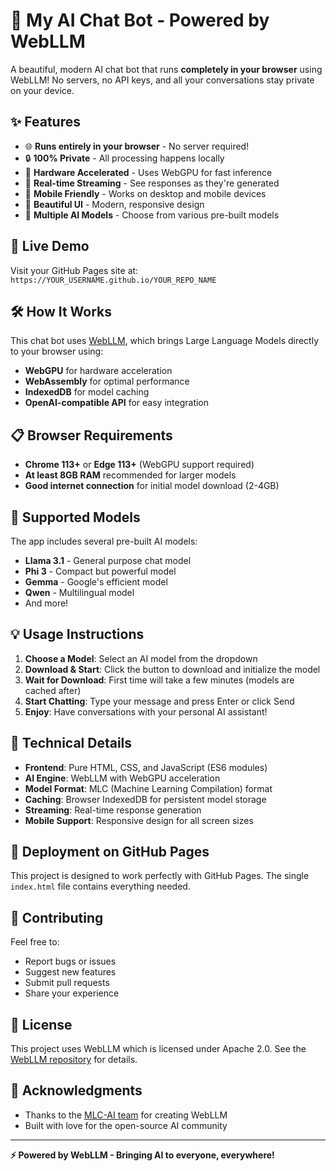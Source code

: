 # 🤖 My AI Chat Bot - Powered by WebLLM

A beautiful, modern AI chat bot that runs **completely in your browser** using WebLLM! No servers, no API keys, and all your conversations stay private on your device.

## ✨ Features

- 🌐 **Runs entirely in your browser** - No server required!
- 🔒 **100% Private** - All processing happens locally
- 🚀 **Hardware Accelerated** - Uses WebGPU for fast inference
- 💬 **Real-time Streaming** - See responses as they're generated
- 📱 **Mobile Friendly** - Works on desktop and mobile devices
- 🎨 **Beautiful UI** - Modern, responsive design
- 🔄 **Multiple AI Models** - Choose from various pre-built models

## 🚀 Live Demo

Visit your GitHub Pages site at: `https://YOUR_USERNAME.github.io/YOUR_REPO_NAME`

## 🛠️ How It Works

This chat bot uses [WebLLM](https://github.com/mlc-ai/web-llm), which brings Large Language Models directly to your browser using:

- **WebGPU** for hardware acceleration
- **WebAssembly** for optimal performance  
- **IndexedDB** for model caching
- **OpenAI-compatible API** for easy integration

## 📋 Browser Requirements

- **Chrome 113+** or **Edge 113+** (WebGPU support required)
- **At least 8GB RAM** recommended for larger models
- **Good internet connection** for initial model download (2-4GB)

## 🎯 Supported Models

The app includes several pre-built AI models:
- **Llama 3.1** - General purpose chat model
- **Phi 3** - Compact but powerful model
- **Gemma** - Google's efficient model
- **Qwen** - Multilingual model
- And more!

## 💡 Usage Instructions

1. **Choose a Model**: Select an AI model from the dropdown
2. **Download & Start**: Click the button to download and initialize the model
3. **Wait for Download**: First time will take a few minutes (models are cached after)
4. **Start Chatting**: Type your message and press Enter or click Send
5. **Enjoy**: Have conversations with your personal AI assistant!

## 🔧 Technical Details

- **Frontend**: Pure HTML, CSS, and JavaScript (ES6 modules)
- **AI Engine**: WebLLM with WebGPU acceleration
- **Model Format**: MLC (Machine Learning Compilation) format
- **Caching**: Browser IndexedDB for persistent model storage
- **Streaming**: Real-time response generation
- **Mobile Support**: Responsive design for all screen sizes

## 🚀 Deployment on GitHub Pages

This project is designed to work perfectly with GitHub Pages. The single `index.html` file contains everything needed.

## 🤝 Contributing

Feel free to:
- Report bugs or issues
- Suggest new features
- Submit pull requests
- Share your experience

## 📜 License

This project uses WebLLM which is licensed under Apache 2.0. See the [WebLLM repository](https://github.com/mlc-ai/web-llm) for details.

## 🙏 Acknowledgments

- Thanks to the [MLC-AI team](https://github.com/mlc-ai) for creating WebLLM
- Built with love for the open-source AI community

---

**⚡ Powered by WebLLM - Bringing AI to everyone, everywhere!**
